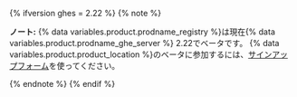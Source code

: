 {% ifversion ghes = 2.22 %}
{% note %}

**ノート:** {% data variables.product.prodname_registry %}は現在{% data variables.product.prodname_ghe_server %} 2.22でベータです。 {% data variables.product.product_location %}のベータに参加するには、[サインアップフォーム](https://resources.github.com/beta-signup/)を使ってください。

{% endnote %}
{% endif %}
